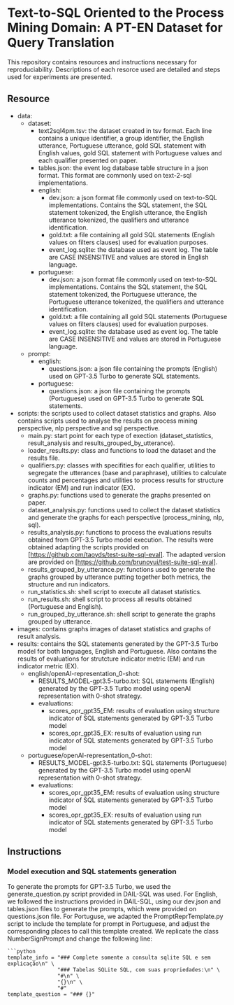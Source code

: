 # Text-to-SQL Oriented to the Process Mining Domain: A PT-EN Dataset for Query Translation

This repository contains resources and instructions necessary for reproduciability. Descriptions of each resorce used are detailed and steps used for experiments are presented.

## Resource
- data:
  - dataset:
    - text2sql4pm.tsv: the dataset created in tsv format. Each line contains a unique identifier, a group identifier, the English utterance, Portuguese utterance, gold SQL statement with English values, gold SQL statement with Portuguese values and each qualifier presented on paper.
    - tables.json: the event log database table structure in a json format. This format are commonly used on text-2-sql implementations.
    - english:
      - dev.json: a json format file commonly used on text-to-SQL implementations. Contains the SQL statement, the SQL statement tokenized, the English utterance, the English utterance tokenized, the qualifiers and utterance identification.
      - gold.txt: a file containing all gold SQL statements (English values on filters clauses) used for evaluation purposes.
      - event_log.sqlite: the database used as event log. The table are CASE INSENSITIVE and values are stored in English language.
    - portuguese:
      - dev.json: a json format file commonly used on text-to-SQL implementations. Contains the SQL statement, the SQL statement tokenized, the Portuguese utterance, the Portuguese utterance tokenized, the qualifiers and utterance identification.
      - gold.txt: a file containing all gold SQL statements (Portuguese values on filters clauses) used for evaluation purposes. 
      - event_log.sqlite: the database used as event log. The table are CASE INSENSITIVE and values are stored in Portuguese language.
  - prompt:
    - english:
      - questions.json: a json file containing the prompts (English) used on GPT-3.5 Turbo to generate SQL statements.
    - portuguese:
      - questions.json: a json file containing the prompts (Portuguese) used on GPT-3.5 Turbo to generate SQL statements.
- scripts: the scripts used to collect dataset statistics and graphs. Also contains scripts used to analyse the results on process mining perspective, nlp perspective and sql perspective.
  - main.py: start point for each type of exection (dataset_statistics, result_analysis and results_grouped_by_utterance).
  - loader_results.py: class and functions to load the dataset and the results file.
  - qualifiers.py: classes with specifities for each qualifier, utilities to segregate the utterances (base and paraphrase), utilities to calculate counts and percentages and utilities to process results for structure indicator (EM) and run indicator (EX).
  - graphs.py: functions used to generate the graphs presented on paper.
  - dataset_analysis.py: functions used to collect the dataset statistics and generate the graphs for each perspective (process_mining, nlp, sql).
  - results_analysis.py: functions to process the evaluations results obtained from GPT-3.5 Turbo model execution. The results were obtained adapting the scripts provided on [https://github.com/taoyds/test-suite-sql-eval]. The adapted version are provided on [https://github.com/brunoyui/test-suite-sql-eval].
  - results_grouped_by_utterance.py: functions used to generate the graphs grouped by utterance putting together both metrics, the structure and run indicators.
  - run_statistics.sh: shell script to execute all dataset statistics.
  - run_results.sh: shell script to process all results obtained (Portuguese and English).
  - run_grouped_by_utterance.sh: shell script to generate the graphs grouped by utterance.
- images: contains graphs images of dataset statistics and graphs of result analysis.
- results: contains the SQL statements generated by the GPT-3.5 Turbo model for both languages, English and Portuguese. Also contains the results of evaluations for strutcture indicator metric (EM) and run indicator metric (EX).
  - english/openAI-representation_0-shot:
    - RESULTS_MODEL-gpt3.5-turbo.txt: SQL statements (English) generated by the GPT-3.5 Turbo model using openAI representation with 0-shot strategy.
    - evaluations:
      - scores_opr_gpt35_EM: results of evaluation using structure indicator of SQL statements generated by GPT-3.5 Turbo model
      - scores_opr_gpt35_EX: results of evaluation using run indicator of SQL statements generated by GPT-3.5 Turbo model
  - portuguese/openAI-representation_0-shot:
    - RESULTS_MODEL-gpt3.5-turbo.txt: SQL statements (Portuguese) generated by the GPT-3.5 Turbo model using openAI representation with 0-shot strategy.
    - evaluations:
      - scores_opr_gpt35_EM: results of evaluation using structure indicator of SQL statements generated by GPT-3.5 Turbo model
      - scores_opr_gpt35_EX: results of evaluation using run indicator of SQL statements generated by GPT-3.5 Turbo model

## Instructions

### Model execution and SQL statements generation

To generate the prompts for GPT-3.5 Turbo, we used the generate_question.py script provided in DAIL-SQL was used. For English, we followed the instructions provided in DAIL-SQL, using our dev.json and tables.json files to generate the prompts, which were provided on questions.json file. For Portuguse, we adapted the PromptReprTemplate.py script to include the template for prompt in Portuguese, and adjust the corresponding places to call this template created. We replicate the class NumberSignPrompt and change the following line:
    
    ```python
    template_info = "### Complete somente a consulta sqlite SQL e sem explicação\n" \
                    "### Tabelas SQLite SQL, com suas propriedades:\n" \
                    "#\n" \
                    "{}\n" \
                    "#"
    template_question = "### {}"

    